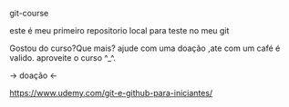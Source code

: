 git-course

este é meu primeiro repositorio local para teste no meu git
 
Gostou do curso?Que mais? ajude com uma doação ,ate com um café é valido.
aproveite o curso ^_^.

-> doação <-

  https://www.udemy.com/git-e-github-para-iniciantes/

